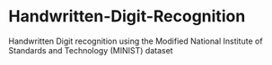 # Handwritten-Digit-Recognition
Handwritten Digit recognition using the Modified National Institute of Standards and Technology (MINIST) dataset
